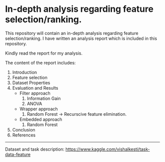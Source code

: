 # In-depth analysis regarding feature selection/ranking.

This repository will contain an in-depth analysis regarding feature selection/ranking. I have written an analysis report which is included in this repository. 

Kindly read the report for my analysis.

The content of the report includes:

  1. Introduction
  2. Feature selection
  3. Dataset Properties
  4. Evaluation and Results
      * Filter approach
        1. Information Gain
        2. ANOVA
      * Wrapper approach
        1. Random Forest -> Recurscive feature elimination.
      * Embedded approach
        1. Random Forest
  6. Conclusion
  7. References





---
Dataset and task description: https://www.kaggle.com/vishalkesti/task-data-feature















